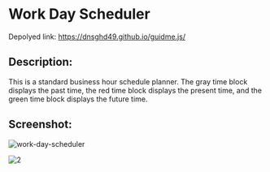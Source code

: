 # Work Day Scheduler 

Depolyed link: https://dnsghd49.github.io/guidme.js/

## Description:
This is a standard business hour schedule planner. The gray time block displays the past time, the red time block displays the present time, and the green time block displays the future time. 

## Screenshot:
![work-day-scheduler](https://user-images.githubusercontent.com/70901526/96391785-f8f51300-1187-11eb-8a86-e2f50748766b.PNG)

![2](https://user-images.githubusercontent.com/70901526/96392238-7cfbca80-1189-11eb-93c7-980fd8ef0de1.PNG)
